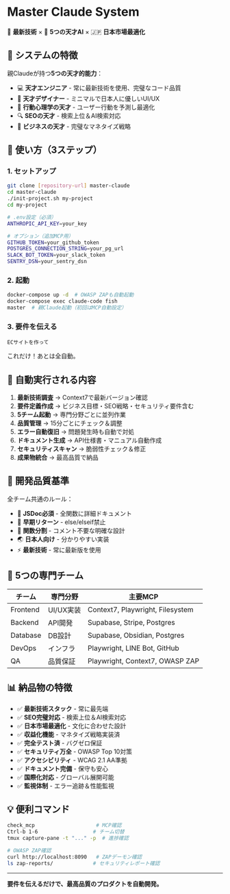 # Master Claude System

🎯 **最新技術** × 🧠 **5つの天才AI** × 🇯🇵 **日本市場最適化**

## 🌟 システムの特徴

親Claudeが持つ**5つの天才的能力**：
- 💻 **天才エンジニア** - 常に最新技術を使用、完璧なコード品質
- 🎨 **天才デザイナー** - ミニマルで日本人に優しいUI/UX
- 🧠 **行動心理学の天才** - ユーザー行動を予測し最適化
- 🔍 **SEOの天才** - 検索上位＆AI検索対応
- 💼 **ビジネスの天才** - 完璧なマネタイズ戦略

## 🚀 使い方（3ステップ）

### 1. セットアップ
```bash
git clone [repository-url] master-claude
cd master-claude
./init-project.sh my-project
cd my-project

# .env設定（必須）
ANTHROPIC_API_KEY=your_key

# オプション（追加MCP用）
GITHUB_TOKEN=your_github_token
POSTGRES_CONNECTION_STRING=your_pg_url
SLACK_BOT_TOKEN=your_slack_token
SENTRY_DSN=your_sentry_dsn
```

### 2. 起動
```bash
docker-compose up -d  # OWASP ZAPも自動起動
docker-compose exec claude-code fish
master  # 親Claude起動（初回はMCP自動設定）
```

### 3. 要件を伝える
```
ECサイトを作って
```

これだけ！あとは全自動。

## 🤖 自動実行される内容

1. **最新技術調査** → Context7で最新バージョン確認
2. **要件定義作成** → ビジネス目標・SEO戦略・セキュリティ要件含む
3. **5チーム起動** → 専門分野ごとに並列作業
4. **品質管理** → 15分ごとにチェック＆調整
5. **エラー自動復旧** → 問題発生時も自動で対処
6. **ドキュメント生成** → API仕様書・マニュアル自動作成
7. **セキュリティスキャン** → 脆弱性チェック＆修正
8. **成果物統合** → 最高品質で納品

## 💎 開発品質基準

全チーム共通のルール：
- 📝 **JSDoc必須** - 全関数に詳細ドキュメント
- 🚀 **早期リターン** - else/elseif禁止
- 🔄 **関数分割** - コメント不要な明確な設計
- 🌏 **日本人向け** - 分かりやすい実装
- ⚡ **最新技術** - 常に最新版を使用

## 🏢 5つの専門チーム

| チーム | 専門分野 | 主要MCP |
|--------|----------|---------|
| Frontend | UI/UX実装 | Context7, Playwright, Filesystem |
| Backend | API開発 | Supabase, Stripe, Postgres |
| Database | DB設計 | Supabase, Obsidian, Postgres |
| DevOps | インフラ | Playwright, LINE Bot, GitHub |
| QA | 品質保証 | Playwright, Context7, OWASP ZAP |

## 📊 納品物の特徴

- ✅ **最新技術スタック** - 常に最先端
- ✅ **SEO完璧対応** - 検索上位＆AI検索対応
- ✅ **日本市場最適化** - 文化に合わせた設計
- ✅ **収益化機能** - マネタイズ戦略実装済
- ✅ **完全テスト済** - バグゼロ保証
- ✅ **セキュリティ万全** - OWASP Top 10対策
- ✅ **アクセシビリティ** - WCAG 2.1 AA準拠
- ✅ **ドキュメント完備** - 保守も安心
- ✅ **国際化対応** - グローバル展開可能
- ✅ **監視体制** - エラー追跡＆性能監視

## 💡 便利コマンド

```bash
check_mcp                    # MCP確認
Ctrl-b 1-6                  # チーム切替
tmux capture-pane -t "..." -p  # 進捗確認

# OWASP ZAP確認
curl http://localhost:8090   # ZAPデーモン確認
ls zap-reports/             # セキュリティレポート確認
```

---

**要件を伝えるだけで、最高品質のプロダクトを自動開発。**